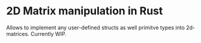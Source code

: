 # 2D Matrix manipulation in Rust

Allows to implement any user-defined structs as well primitve types into 2d-matrices. Currently WIP.
